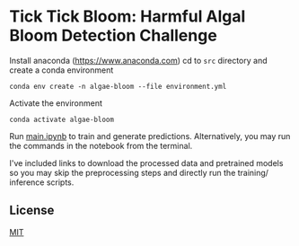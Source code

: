 # Tick Tick Bloom: Harmful Algal Bloom Detection Challenge

Install anaconda (https://www.anaconda.com)
cd to `src` directory and create a conda environment

`conda env create -n algae-bloom --file environment.yml`

Activate the environment

`conda activate algae-bloom`

Run [main.ipynb](main.ipynb) to train and generate predictions. Alternatively, you may run the commands in the notebook from the terminal.

I've included links to download the processed data and pretrained models so you may skip the preprocessing steps and directly run the training/ inference scripts.


## License
[MIT](LICENSE)

